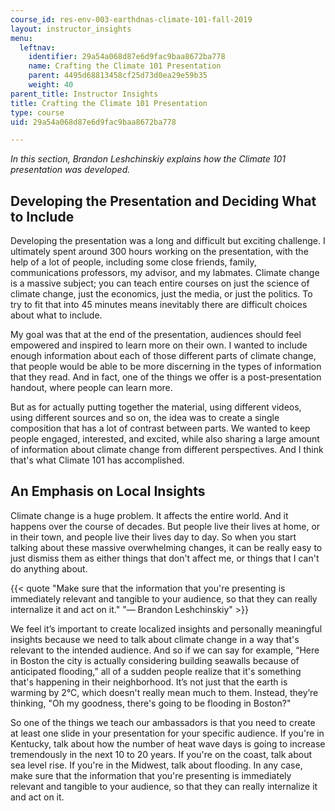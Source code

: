 ```yaml
---
course_id: res-env-003-earthdnas-climate-101-fall-2019
layout: instructor_insights
menu:
  leftnav:
    identifier: 29a54a068d87e6d9fac9baa8672ba778
    name: Crafting the Climate 101 Presentation
    parent: 4495d68813458cf25d73d0ea29e59b35
    weight: 40
parent_title: Instructor Insights
title: Crafting the Climate 101 Presentation
type: course
uid: 29a54a068d87e6d9fac9baa8672ba778

---
```


_In this section, Brandon Leshchinskiy explains how the Climate 101 presentation was developed._

Developing the Presentation and Deciding What to Include
--------------------------------------------------------

Developing the presentation was a long and difficult but exciting challenge. I ultimately spent around 300 hours working on the presentation, with the help of a lot of people, including some close friends, family, communications professors, my advisor, and my labmates. Climate change is a massive subject; you can teach entire courses on just the science of climate change, just the economics, just the media, or just the politics. To try to fit that into 45 minutes means inevitably there are difficult choices about what to include.

My goal was that at the end of the presentation, audiences should feel empowered and inspired to learn more on their own. I wanted to include enough information about each of those different parts of climate change, that people would be able to be more discerning in the types of information that they read. And in fact, one of the things we offer is a post-presentation handout, where people can learn more.

But as for actually putting together the material, using different videos, using different sources and so on, the idea was to create a single composition that has a lot of contrast between parts. We wanted to keep people engaged, interested, and excited, while also sharing a large amount of information about climate change from different perspectives. And I think that's what Climate 101 has accomplished.

An Emphasis on Local Insights
-----------------------------

Climate change is a huge problem. It affects the entire world. And it happens over the course of decades. But people live their lives at home, or in their town, and people live their lives day to day. So when you start talking about these massive overwhelming changes, it can be really easy to just dismiss them as either things that don't affect me, or things that I can't do anything about.

{{< quote "Make sure that the information that you're presenting is immediately relevant and tangible to your audience, so that they can really internalize it and act on it." "— Brandon Leshchinskiy" >}}

We feel it’s important to create localized insights and personally meaningful insights because we need to talk about climate change in a way that's relevant to the intended audience. And so if we can say for example, “Here in Boston the city is actually considering building seawalls because of anticipated flooding,” all of a sudden people realize that it's something that's happening in their neighborhood. It’s not just that the earth is warming by 2°C, which doesn't really mean much to them. Instead, they’re thinking, "Oh my goodness, there's going to be flooding in Boston?"

So one of the things we teach our ambassadors is that you need to create at least one slide in your presentation for your specific audience. If you're in Kentucky, talk about how the number of heat wave days is going to increase tremendously in the next 10 to 20 years. If you're on the coast, talk about sea level rise. If you're in the Midwest, talk about flooding. In any case, make sure that the information that you're presenting is immediately relevant and tangible to your audience, so that they can really internalize it and act on it.